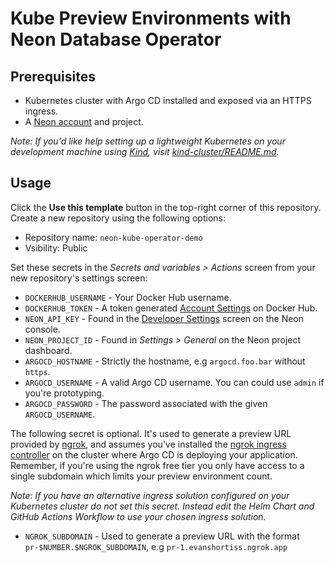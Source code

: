 # Kube Preview Environments with Neon Database Operator

## Prerequisites

* Kubernetes cluster with Argo CD installed and exposed via an HTTPS ingress.
* A [Neon account](https://console.neon.tech/sign_in) and project.

_Note: If you'd like help setting up a lightweight Kubernetes on your development machine using [Kind](https://kind.sigs.k8s.io/), visit [_kind-cluster/README.md_](/kind-cluster/README.md)._

## Usage

Click the **Use this template** button in the top-right corner of this
repository. Create a new repository using the following options:

* Repository name: `neon-kube-operator-demo`
* Vsibility: Public

Set these secrets in the *Secrets and variables > Actions* screen from
your new repository's settings screen:

* `DOCKERHUB_USERNAME` - Your Docker Hub username.
* `DOCKERHUB_TOKEN` - A token generated [Account Settings](https://hub.docker.com/settings/security) on Docker Hub.
* `NEON_API_KEY` - Found in the [Developer Settings](https://console.neon.tech/app/settings/api-keys) screen on the Neon console.
* `NEON_PROJECT_ID` - Found in *Settings > General* on the Neon project dashboard.
* `ARGOCD_HOSTNAME` - Strictly the hostname, e.g `argocd.foo.bar` without `https`.
* `ARGOCD_USERNAME` - A valid Argo CD username. You can could use `admin` if you're prototyping.
* `ARGOCD_PASSWORD` - The password associated with the given `ARGOCD_USERNAME`.

The following secret is optional. It's used to generate a preview URL
provided by [ngrok](https://ngrok.io), and assumes you've installed the 
[ngrok ingress controller](https://ngrok.com/blog-post/ngrok-k8s) on the
cluster where Argo CD is deploying your application. Remember, if you're using
the ngrok free tier you only have access to a single subdomain which limits
your preview environment count.

*Note: If you have an alternative ingress solution configured on your Kubernetes cluster do not set this secret. Instead edit the Helm Chart and GitHub Actions Workflow to use your chosen ingress solution.*

* `NGROK_SUBDOMAIN` - Used to generate a preview URL with the format `pr-$NUMBER.$NGROK_SUBDOMAIN`, e.g `pr-1.evanshortiss.ngrok.app`

